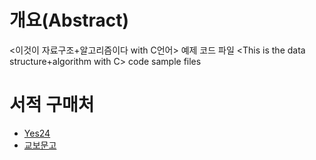 # 개요(Abstract)
<이것이 자료구조+알고리즘이다 with C언어> 예제 코드 파일
<This is the data structure+algorithm with C> code sample files 

# 서적 구매처
* [Yes24](https://www.yes24.com/Product/Goods/111362116)
* [교보문고](https://www.yes24.com/Product/Goods/111362116)
